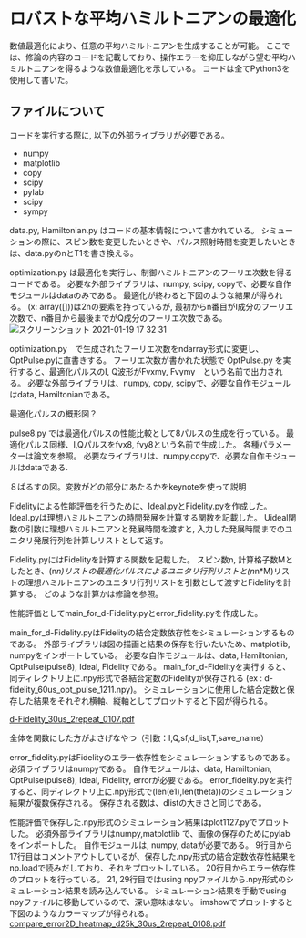 # ロバストな平均ハミルトニアンの最適化
数値最適化により、任意の平均ハミルトニアンを生成することが可能。
ここでは、修論の内容のコードを記載しており、操作エラーを抑圧しながら望む平均ハミルトニアンを得るような数値最適化を示している。
コードは全てPython3を使用して書いた。

## ファイルについて
コードを実行する際に, 以下の外部ライブラリが必要である。
- numpy
- matplotlib
- copy
- scipy
- pylab
- scipy
- sympy


data.py, Hamiltonian.py はコードの基本情報について書かれている。
シミューションの際に、スピン数を変更したいときや、パルス照射時間を変更したいときは、data.pyのnとT1を書き換える。




optimization.py は最適化を実行し、制御ハミルトニアンのフーリエ次数を得るコードである。
必要な外部ライブラリは、numpy, scipy, copyで、必要な自作モジュールはdataのみである。
最適化が終わると下図のような結果が得られる。
(x: array([]))は2nの要素を持っているが, 最初からn番目がI成分のフーリエ次数で、n番目から最後までがQ成分のフーリエ次数である。
![スクリーンショット 2021-01-19 17 32 31](https://user-images.githubusercontent.com/63832046/105008417-8e9c8900-5a7c-11eb-9bba-c05d16e140f8.png)


optimization.py　で生成されたフーリエ次数をndarray形式に変更し、OptPulse.pyに直書きする。
フーリエ次数が書かれた状態で OptPulse.py を実行すると、最適化パルスのI, Q波形がFvxmy, Fvymy　という名前で出力される。
必要な外部ライブラリは、numpy, copy, scipyで、必要な自作モジュールはdata, Hamiltonianである。

最適化パルスの概形図？

pulse8.py では最適化パルスの性能比較として8パルスの生成を行っている。
最適化パルス同様、I,Qパルスをfvx8, fvy8という名前で生成した。
各種パラメーターは論文を参照。
必要なライブラリは、numpy,copyで、必要な自作モジュールはdataである.

８ぱるすの図。変数がどの部分にあたるかをkeynoteを使って説明


Fidelityによる性能評価を行うために、Ideal.pyとFidelity.pyを作成した。
Ideal.pyは理想ハミルトニアンの時間発展を計算する関数を記載した。
Uideal関数の引数に理想ハミルトニアンと発展時間を渡すと, 入力した発展時間までのユニタリ発展行列を計算しリストとして返す。

Fidelity.pyにはFidelityを計算する関数を記載した。
スピン数n, 計算格子数Mとしたとき、(n*n)リストの最適化パルスによるユニタリ行列リストと(n*n*M)リストの理想ハミルトニアンのユニタリ行列リストを引数として渡すとFidelityを計算する。
どのような計算かは修論を参照。


性能評価としてmain_for_d-Fidelity.pyとerror_fidelity.pyを作成した。

main_for_d-Fidelity.pyはFidelityの結合定数依存性をシミュレーションするものである。
外部ライブラリは図の描画と結果の保存を行いたいため、matplotlib, numpyをインポートしている。
必要な自作モジュールは、data, Hamiltonian, OptPulse(pulse8), Ideal, Fidelityである。
main_for_d-Fidelityを実行すると、同ディレクトリ上に.npy形式で各結合定数のFidelityが保存される
(ex : d-fidelity_60us_opt_pulse_1211.npy)。
シミュレーションに使用した結合定数と保存した結果をそれぞれ横軸、縦軸としてプロットすると下図が得られる。

[d-Fidelity_30us_2repeat_0107.pdf](https://github.com/Kage819/Optimize_pulse/files/5839816/d-Fidelity_30us_2repeat_0107.pdf)


全体を関数にした方がよさげなやつ（引数：I,Q,sf,d_list,T,save_name）


error_fidelity.pyはFidelityのエラー依存性をシミュレーションするものである。
必須ライブラリはnumpyである。
自作モジュールは、data, Hamiltonian, OptPulse(pulse8), Ideal, Fidelity, errorが必要である。
error_fidelity.pyを実行すると、同ディレクトリ上に.npy形式で(len(e1),len(theta))のシミュレーション結果が複数保存される。
保存される数は、dlistの大きさと同じである。




性能評価で保存した.npy形式のシミュレーション結果はplot1127.pyでプロットした。
必須外部ライブラリはnumpy,matplotlib で、画像の保存のためにpylabをインポートした。
自作モジュールは, numpy, dataが必要である。
9行目から17行目はコメントアウトしているが、保存した.npy形式の結合定数依存性結果をnp.loadで読みだしており、それをプロットしている。
20行目からエラー依存性のプロットを行っている。
21, 29行目ではusing npyファイルから.npy形式のシミュレーション結果を読み込んでいる。
シミュレーション結果を手動でusing npyファイルに移動しているので、深い意味はない。
imshowでプロットすると下図のようなカラーマップが得られる。
[compare_error2D_heatmap_d25k_30us_2repeat_0108.pdf](https://github.com/Kage819/Optimize_pulse/files/5839811/compare_error2D_heatmap_d25k_30us_2repeat_0108.pdf)




